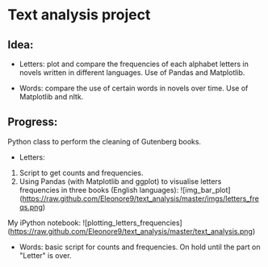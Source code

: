 Text analysis project
=============

Idea:
----
* Letters: plot and compare the frequencies of each alphabet letters in novels 
written in different languages. Use of Pandas and Matplotlib.

* Words: compare the use of certain words in novels over time. Use of Matplotlib and nltk.

Progress:
--------

Python class to perform the cleaning of Gutenberg books.

* Letters:
1. Script to get counts and frequencies.
2. Using Pandas (with Matplotlib and ggplot) to visualise letters frequencies in
three books (English languages):
![img_bar_plot] (https://raw.github.com/Eleonore9/text_analysis/master/imgs/letters_freqs.png)

My iPython notebook:
![plotting_letters_frequencies] (https://raw.github.com/Eleonore9/text_analysis/master/text_analysis.png)

* Words: basic script for counts and frequencies. On hold until the part on 
"Letter" is over.
